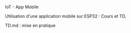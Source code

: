IoT - App Mobile

Utilisation d'une application mobile sur ESP32 : Cours et TD.

TD.md : mise en pratique
